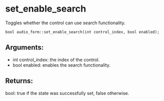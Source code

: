 # set_enable_search
Toggles whether the control can use search functionality.

`bool audio_form::set_enable_search(int control_index, bool enabled);`

## Arguments:
* int control_index: the index of the control.
* bool enabled: enables the search functionality.

## Returns:
bool: true if the state was successfully set, false otherwise.
